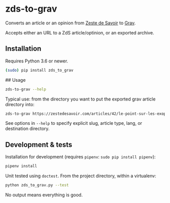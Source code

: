 # zds-to-grav

Converts an article or an opinion from [Zeste de Savoir](https://zestedesavoir.com) to [Grav](https://getgrav.org).

Accepts either an URL to a ZdS article/optinion, or an exported archive.

## Installation

Requires Python 3.6 or newer.

```bash
(sudo) pip install zds_to_grav
```

## Usage

```bash
zds-to-grav --help
```

Typical use: from the directory you want to put the exported grav article directory into:

```bash
zds-to-grav https://zestedesavoir.com/articles/42/le-point-sur-les-exoplanetes/
```

See options in `--help` to specify explicit slug, article type, lang, or destination directory.

## Development & tests

Installation for development (requires `pipenv`: `sudo pip install pipenv`):

```bash
pipenv install
```

Unit tested using `doctest`. From the project directory, within a virtualenv:

```bash
python zds_to_grav.py --test
```

No output means everything is good.
